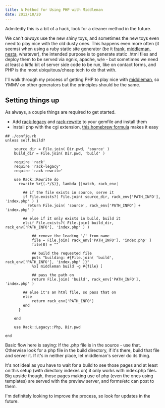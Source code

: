 ```yaml
---
title: A Method for Using PHP with Middleman
date: 2012/10/20
---
```


<div class="notice">
	Admitedly this is a bit of a hack, look for a cleaner method in the future.
</div>

We can't *always* use the new shiny toys, and sometimes the new toys even need to play nice with the old dusty ones. This happens even more often (it seems) when using a ruby static site generator (be it [frank](https://github.com/blahed/frank), [middleman](http://middlemanapp.com/), [nesta](http://nestacms.com/), whatever), the intended purpose is to generate static .html files and deploy them to be served via ngnix, apache, w/e - but sometimes we need at least a *little* bit of server side code to be run, like on contact forms, and PHP is the most ubiquitous/cheap tech to do that with.

I'll walk through my process of getting PHP to play nice with [middleman](http://middlemanapp.com), so YMMV on other generators but the principles should be the same.

## Setting things up

As always, a couple things are required to get started.

- Add [rack-legacy](https://github.com/eric1234/rack-legacy) and [rack-rewrite](https://github.com/jtrupiano/rack-rewrite#readme) to your gemfile and install them
- Install php with the cgi extension, [this homebrew formula](https://github.com/josegonzalez/homebrew-php) makes it easy


```
## ./config.rb
unless self.build?

	source_dir = File.join( Dir.pwd, 'source' )
	build_dir = File.join( Dir.pwd, 'build' )

	require 'rack'
	require 'rack-legacy'
	require 'rack-rewrite'

	use Rack::Rewrite do
	  rewrite %r{(.*/$)}, lambda {|match, rack_env|

	  	## if the file exists in source, serve it
	  	if File.exists?( File.join( source_dir, rack_env['PATH_INFO'], 'index.php' ) )
	      return File.join( 'source', rack_env['PATH_INFO'] + 'index.php' )

	    ## else if it only exists in build, build it
	    elsif File.exists?( File.join( build_dir, rack_env['PATH_INFO'], 'index.php' ) )

	    	## remove the leading '/' from name
	    	file = File.join( rack_env['PATH_INFO'], 'index.php' )
	    	file[0] = ""
	    	
	    	## build the requested file
	    	puts "building: #{File.join( 'build', rack_env['PATH_INFO'], 'index.php' )}"
	    	%x[ middleman build -g #{file} ]
	    	
	    	## pass the path on
	    	return File.join( 'build', rack_env['PATH_INFO'], 'index.php' )
	   
	   	## else it's an html file, so pass that on
	    else
	    	return rack_env['PATH_INFO']
	    end
	  }

	end

	use Rack::Legacy::Php, Dir.pwd

end
```

Basic flow here is saying: If the .php file is in the source - use that. Otherwise look for a php file in the build directory, if it's there, build that file and server it. If it's in neither place, let middleman's server do its thing.

It's not ideal as you have to wait for a build to see those pages and at least on this setup (with directory indexes on) it only works with index.php files. Big upside though, those pages making use of php (even the ones using templates) are served with the preview server, and forms/etc can post to them. 

I'm definitely looking to improve the process, so look for updates in the future.